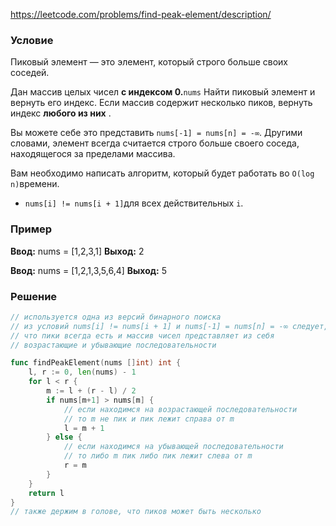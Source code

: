 https://leetcode.com/problems/find-peak-element/description/
### Условие

Пиковый элемент — это элемент, который строго больше своих соседей.

Дан массив целых чисел **с индексом 0.**`nums` Найти пиковый элемент и вернуть его индекс. Если массив содержит несколько пиков, вернуть индекс **любого из них** .

Вы можете себе это представить `nums[-1] = nums[n] = -∞`. Другими словами, элемент всегда считается строго больше своего соседа, находящегося за пределами массива.

Вам необходимо написать алгоритм, который будет работать во `O(log n)`времени.

- `nums[i] != nums[i + 1]`для всех действительных `i`.
### Пример
**Ввод:** nums = [1,2,3,1]
**Выход:** 2

**Ввод:** nums = [1,2,1,3,5,6,4]
**Выход:** 5
### Решение

```go
// используется одна из версий бинарного поиска
// из условий nums[i] != nums[i + 1] и nums[-1] = nums[n] = -∞ следует,
// что пики всегда есть и массив чисел представляет из себя
// возрастающие и убывающие последовательности

func findPeakElement(nums []int) int {
    l, r := 0, len(nums) - 1
    for l < r {
        m := l + (r - l) / 2
        if nums[m+1] > nums[m] {
	        // если находимся на возрастающей последовательности
	        // то m не пик и пик лежит справа от m
            l = m + 1
        } else {
	        // если находимся на убывающей последовательности
	        // то либо m пик либо пик лежит слева от m
            r = m
        }
    }
    return l
}
// также держим в голове, что пиков может быть несколько
```